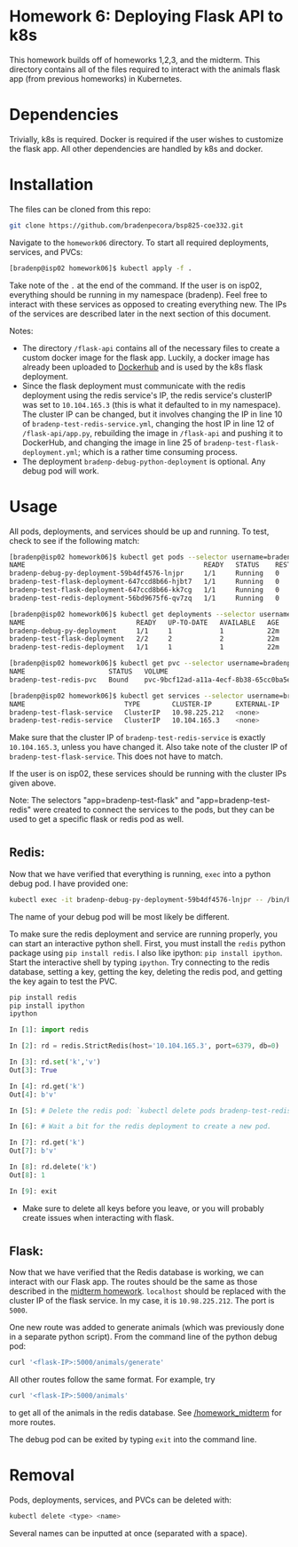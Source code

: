 # Homework 6: Deploying Flask API to k8s

This homework builds off of homeworks 1,2,3, and the midterm. This directory contains all of the files required to interact with the animals flask app (from previous homeworks) in Kubernetes.

# Dependencies

Trivially, k8s is required. Docker is required if the user wishes to customize the flask app. All other dependencies are handled by k8s and docker.

# Installation

The files can be cloned from this repo:

```bash
git clone https://github.com/bradenpecora/bsp825-coe332.git
```

Navigate to the `homework06` directory. To start all required deployments, services, and PVCs:

```bash
[bradenp@isp02 homework06]$ kubectl apply -f .
````

Take note of the `.` at the end of the command. If the user is on isp02, everything should be running in my namespace (bradenp). Feel free to interact with these services as opposed to creating everything new. The IPs of the services are described later in the next section of this document.

Notes: 
- The directory `/flask-api` contains all of the necessary files to create a custom docker image for the flask app. 
Luckily, a docker image has already been uploaded to [Dockerhub](https://hub.docker.com/r/bradenpecora/flask-animals) and is used by the k8s flask deployment. 
- Since the flask deployment must communicate with the redis deployment using the redis service's IP, the redis service's clusterIP was set to `10.104.165.3` (this is what it defaulted to in my namespace). The cluster IP can be changed, but it involves changing the IP in line 10 of `bradenp-test-redis-service.yml`, changing the host IP in line 12 of `/flask-api/app.py`, rebuilding the image in `/flask-api` and pushing it to DockerHub, and changing the image in line 25 of `bradenp-test-flask-deployment.yml`; which is a rather time consuming process.
- The deployment `bradenp-debug-python-deployment` is optional. Any debug pod will work.

# Usage

All pods, deployments, and services should be up and running. To test, check to see if the following match:

```bash
[bradenp@isp02 homework06]$ kubectl get pods --selector username=bradenp
NAME                                             READY   STATUS    RESTARTS   AGE
bradenp-debug-py-deployment-59b4df4576-lnjpr     1/1     Running   0          43h
bradenp-test-flask-deployment-647ccd8b66-hjbt7   1/1     Running   0          3m21s
bradenp-test-flask-deployment-647ccd8b66-kk7cg   1/1     Running   0          3m21s
bradenp-test-redis-deployment-56bd9675f6-qv7zq   1/1     Running   0          42h
```

```bash
[bradenp@isp02 homework06]$ kubectl get deployments --selector username=bradenp
NAME                            READY   UP-TO-DATE   AVAILABLE   AGE
bradenp-debug-py-deployment     1/1     1            1           22m
bradenp-test-flask-deployment   2/2     2            2           22m
bradenp-test-redis-deployment   1/1     1            1           22m
```

```bash
[bradenp@isp02 homework06]$ kubectl get pvc --selector username=bradenp
NAME                     STATUS   VOLUME                                     CAPACITY   ACCESS MODES   STORAGECLASS   AGE
bradenp-test-redis-pvc   Bound    pvc-9bcf12ad-a11a-4ecf-8b38-65cc0ba5e2f3   1Gi        RWO            rbd            4d9h
```

```bash
[bradenp@isp02 homework06]$ kubectl get services --selector username=bradenp
NAME                         TYPE        CLUSTER-IP      EXTERNAL-IP   PORT(S)    AGE
bradenp-test-flask-service   ClusterIP   10.98.225.212   <none>        5000/TCP   23m
bradenp-test-redis-service   ClusterIP   10.104.165.3    <none>        6379/TCP   23m
```
Make sure that the cluster IP of `bradenp-test-redis-service` is exactly `10.104.165.3`, unless you have changed it. Also take note of the cluster IP of `bradenp-test-flask-service`. This does not have to match.

If the user is on isp02, these services should be running with the cluster IPs given above.

Note: The selectors "app=bradenp-test-flask" and "app=bradenp-test-redis" were created to connect the services to the pods, but they can be used to get a specific flask or redis pod as well.

#
## Redis:

Now that we have verified that everything is running, `exec` into a python debug pod. I have provided one:
```bash
kubectl exec -it bradenp-debug-py-deployment-59b4df4576-lnjpr -- /bin/bash
```
The name of your debug pod will be most likely be different. 

To make sure the redis deployment and service are running properly, you can start an interactive python shell. First, you must install the `redis` python package using `pip install redis`. I also like ipython: `pip install ipython`. Start the interactive shell by typing `ipython`. Try connecting to the redis database, setting a key, getting the key, deleting the redis pod, and getting the key again to test the PVC. 
```bash
pip install redis
pip install ipython
ipython
```
```python
In [1]: import redis

In [2]: rd = redis.StrictRedis(host='10.104.165.3', port=6379, db=0)

In [3]: rd.set('k','v')
Out[3]: True

In [4]: rd.get('k')
Out[4]: b'v'

In [5]: # Delete the redis pod: `kubectl delete pods bradenp-test-redis-deployment-56bd9675f6-ph9lv` from another shell.

In [6]: # Wait a bit for the redis deployment to create a new pod.

In [7]: rd.get('k')
Out[7]: b'v'

In [8]: rd.delete('k')
Out[8]: 1

In [9]: exit
```

* Make sure to delete all keys before you leave, or you will probably create issues when interacting with flask.
#
## Flask:
Now that we have verified that the Redis database is working, we can interact with our Flask app. The routes should be the same as those described in the [midterm homework](https://github.com/bradenpecora/bsp825-coe332/tree/main/homework_midterm). `localhost` should be replaced with the cluster IP of the flask service. In my case, it is `10.98.225.212`. The port is `5000`.

One new route was added to generate animals (which was previously done in a separate python script). From the command line of the python debug pod:

```bash
curl '<flask-IP>:5000/animals/generate'
```

All other routes follow the same format. For example, try 
```bash
curl '<flask-IP>:5000/animals'
````
to get all of the animals in the redis database. See [/homework_midterm](https://github.com/bradenpecora/bsp825-coe332/tree/main/homework_midterm) for more routes.

The debug pod can be exited by typing `exit` into the command line.

# Removal

Pods, deployments, services, and PVCs can be deleted with:

```bash
kubectl delete <type> <name>
```
Several names can be inputted at once (separated with a space).